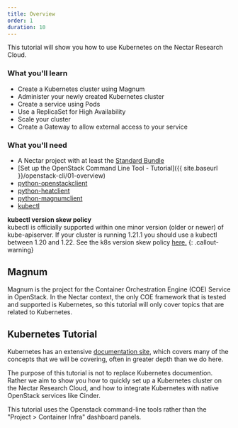 ```yaml
---
title: Overview
order: 1
duration: 10
---
```


This tutorial will show you how to use Kubernetes on the Nectar Research Cloud.

### What you'll learn

- Create a Kubernetes cluster using Magnum
- Administer your newly created Kubernetes cluster
- Create a service using Pods
- Use a ReplicaSet for High Availability
- Scale your cluster
- Create a Gateway to allow external access to your service

### What you'll need

- A Nectar project with at least the [Standard Bundle](https://support.ehelp.edu.au/support/solutions/articles/6000271205)
- [Set up the OpenStack Command Line Tool - Tutorial]({{ site.baseurl }}/openstack-cli/01-overview)
- [python-openstackclient](https://pypi.org/project/python-openstackclient/)
- [python-heatclient](https://pypi.org/project/python-heatclient/)
- [python-magnumclient](https://pypi.org/project/python-magnumclient/)
- [kubectl](https://kubernetes.io/docs/tasks/tools/install-kubectl/)


**kubectl version skew policy**  
kubectl is officially supported within one minor version (older or newer)
of kube-apiserver. If your cluster is running 1.21.1 you should use a kubectl
between 1.20 and 1.22. See the k8s version skew policy [here.](https://kubernetes.io/releases/version-skew-policy/)
{: .callout-warning}


## Magnum

Magnum is the project for the Container Orchestration Engine (COE) Service in
OpenStack.  In the Nectar context, the only COE framework that is tested and
supported is Kubernetes, so this tutorial will only cover topics that are
related to Kubernetes.


## Kubernetes Tutorial

Kubernetes has an extensive [documentation
site](https://kubernetes.io/docs/concepts/), which covers many of the
concepts that we will be covering, often in greater depth than we do here.

The purpose of this tutorial is not to replace Kubernetes documention.
Rather we aim to show you how to quickly set up a Kubernetes cluster on
the Nectar Research Cloud, and how to integrate Kubernetes with native
OpenStack services like Cinder.

This tutorial uses the Openstack command-line tools rather than the
"Project > Container Infra" dashboard panels.
